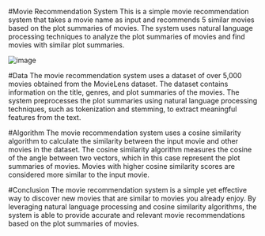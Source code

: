 #Movie Recommendation System
This is a simple movie recommendation system that takes a movie name as input and recommends 5 similar movies based on the plot summaries of movies. The system uses natural language processing techniques to analyze the plot summaries of movies and find movies with similar plot summaries.

![image](https://user-images.githubusercontent.com/105923165/232393722-10836c27-4eed-45ee-b8f5-27bc0fe593c0.png)

#Data
The movie recommendation system uses a dataset of over 5,000 movies obtained from the MovieLens dataset. The dataset contains information on the title, genres, and plot summaries of the movies. The system preprocesses the plot summaries using natural language processing techniques, such as tokenization and stemming, to extract meaningful features from the text.

#Algorithm
The movie recommendation system uses a cosine similarity algorithm to calculate the similarity between the input movie and other movies in the dataset. The cosine similarity algorithm measures the cosine of the angle between two vectors, which in this case represent the plot summaries of movies. Movies with higher cosine similarity scores are considered more similar to the input movie.

#Conclusion
The movie recommendation system is a simple yet effective way to discover new movies that are similar to movies you already enjoy. By leveraging natural language processing and cosine similarity algorithms, the system is able to provide accurate and relevant movie recommendations based on the plot summaries of movies.
